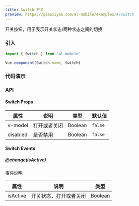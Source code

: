 ```yaml
---
title: Switch 开关
preview: https://qiaoxiyan.com/al-mobile/examples/#/switch
---
```


开关按钮，用于表示开关状态/两种状态之间的切换

### 引入

```javascript
import { Switch } from 'al-mobile'

Vue.component(Switch.name, Switch)
```

### 代码演示
<!-- DEMO -->

### API

#### Switch Props
|属性 | 说明 | 类型 | 默认值|
|----|-----|------|------|
|v-model|打开或者关闭|Boolean|`false`|
|disabled|是否禁用|Boolean|`false`|

#### Switch Events

##### @change(isActive)
事件说明

|属性 | 说明 | 类型 |
|----|-----|------|
|isActive|开关状态，打开或者关闭|Boolean|
